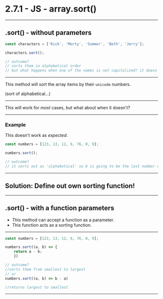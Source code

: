 # 2.7.1 - JS - array.sort()

---

## .sort() - without parameters

```js
const characters = ['Rick', 'Morty', 'Summer', 'Beth', 'Jerry'];

characters.sort();

// outcome?
// sorts them in alphabetical order
// but what happens when one of the names is not capitalized? it doesn't sort that word.
```

---

This method will sort the array items by their `unicode` numbers.

(sort of alphabetical...)

---

This will work for _most_ cases, but what about when it doesn't?

---

### Example

This doesn't work as _expected_.

```js
const numbers = [123, 13, 12, 6, 76, 0, 9];

numbers.sort();

// outcome?
// it sorts out as 'alphabetical' so 9 is going to be the last number on list cause it is largest// 

```

---

## Solution: Define out own sorting function!

---

## .sort() - with a function parameters

- This method can accept a function as a parameter.
- This function acts as a sorting function.

---

```js
const numbers = [123, 13, 12, 6, 76, 0, 9];

numbers.sort((a, b) => {
    return a - b;
    })

// outcome?
//sorts them from smallest to largest 
// or 
numbers.sort((a, b) => b - a)

//returns largest to smallest 

```

---

